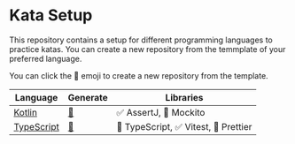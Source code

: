 # Kata Setup

<!-- This file is generated by src/generate.ts -->
<!-- Do not edit this file manually -->
<!-- If you want to add a new language, create a PR adding it to repositories.ts and the bot will update this file -->

This repository contains a setup for different programming languages to practice katas.
You can create a new repository from the temmplate of your preferred language.

You can click the 🚀 emoji to create a new repository from the template.

| Language | Generate | Libraries |
| --- | --- | --- |
| [Kotlin](https://github.com/AgileCraftsmanshipCanarias/kata-setup-kotlin) | [🚀](https://github.com/AgileCraftsmanshipCanarias/kata-setup-kotlin/generate) | ✅ AssertJ, 🤖 Mockito |
| [TypeScript](https://github.com/AgileCraftsmanshipCanarias/kata-setup-typescript) | [🚀](https://github.com/AgileCraftsmanshipCanarias/kata-setup-typescript/generate) | 💬 TypeScript, ✅ Vitest, 💅 Prettier |

